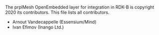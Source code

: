 <!--
SPDX-License-Identifier: BSD-2-Clause-Patent
Copyright (c) 2020 the prplMesh contributors
This code is subject to the terms of the BSD+Patent license.
See LICENSE file for more details.
-->
The prplMesh OpenEmbedded layer for integration in RDK-B is copyright 2020 its contributors.
This file lists all contributors.

- Arnout Vandecappelle (Essensium/Mind)
- Ivan Efimov (Inango Ltd.)

